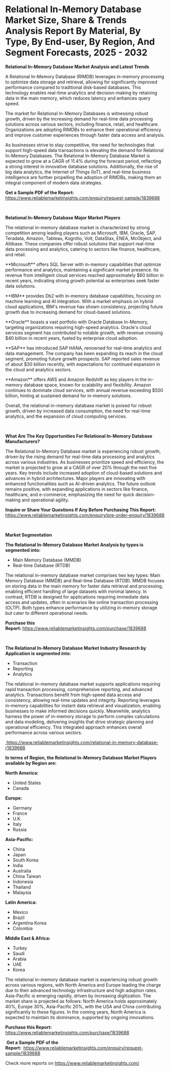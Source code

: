 <p><h1>Relational In-Memory Database Market Size, Share & Trends Analysis Report By Material, By Type, By End-user, By Region, And Segment Forecasts, 2025 - 2032</h1></p><p><strong>Relational In-Memory Database Market Analysis and Latest Trends</strong></p>
<p><p>A Relational In-Memory Database (RIMDB) leverages in-memory processing to optimize data storage and retrieval, allowing for significantly improved performance compared to traditional disk-based databases. This technology enables real-time analytics and decision-making by retaining data in the main memory, which reduces latency and enhances query speed. </p><p>The market for Relational In-Memory Databases is witnessing robust growth, driven by the increasing demand for real-time data processing solutions across various sectors, including finance, retail, and healthcare. Organizations are adopting RIMDBs to enhance their operational efficiency and improve customer experiences through faster data access and analysis. </p><p>As businesses strive to stay competitive, the need for technologies that support high-speed data transactions is elevating the demand for Relational In-Memory Databases. The Relational In-Memory Database Market is expected to grow at a CAGR of 11.4% during the forecast period, reflecting a strong interest in innovative database solutions. Additionally, the rise of big data analytics, the Internet of Things (IoT), and real-time business intelligence are further propelling the adoption of RIMDBs, making them an integral component of modern data strategies.</p></p>
<p><strong>Get a Sample PDF of the Report:&nbsp;</strong> <a href="https://www.reliablemarketinsights.com/enquiry/request-sample/1839688?utm_campaign=2951&utm_medium=2&utm_source=Github&utm_content=ia&utm_term=11032025&utm_id=relational-in-memory-database">https://www.reliablemarketinsights.com/enquiry/request-sample/1839688</a></p>
<p>&nbsp;</p>
<p><strong>Relational In-Memory Database Major Market Players</strong></p>
<p><p>The relational in-memory database market is characterized by strong competition among leading players such as Microsoft, IBM, Oracle, SAP, Teradata, Amazon, Tableau, Kognitio, Volt, DataStax, ENEA, McObject, and Altibase. These companies offer robust solutions that support real-time data processing and analytics, catering to sectors like finance, healthcare, and retail.</p><p>**Microsoft** offers SQL Server with in-memory capabilities that optimize performance and analytics, maintaining a significant market presence. Its revenue from intelligent cloud services reached approximately $60 billion in recent years, indicating strong growth potential as enterprises seek faster data solutions.</p><p>**IBM** provides Db2 with in-memory database capabilities, focusing on machine learning and AI integration. With a market emphasis on hybrid cloud applications, IBM's revenue has shown consistency, projecting future growth due to increasing demand for cloud-based solutions.</p><p>**Oracle** boasts a vast portfolio with Oracle Database In-Memory, targeting organizations requiring high-speed analytics. Oracle's cloud services segment has contributed to notable growth, with revenue crossing $40 billion in recent years, fueled by enterprise cloud adoption.</p><p>**SAP** has introduced SAP HANA, renowned for real-time analytics and data management. The company has been expanding its reach in the cloud segment, promoting future growth prospects. SAP reported sales revenue of about $30 billion recently, with expectations for continued expansion in the cloud and analytics sectors.</p><p>**Amazon** offers AWS and Amazon Redshift as key players in the in-memory database space, known for scalability and flexibility. Amazon continues to dominate cloud services, with annual revenue exceeding $500 billion, hinting at sustained demand for in-memory solutions.</p><p>Overall, the relational in-memory database market is poised for robust growth, driven by increased data consumption, the need for real-time analytics, and the expansion of cloud computing services.</p></p>
<p>&nbsp;</p>
<p><strong>What Are The Key Opportunities For Relational In-Memory Database Manufacturers?</strong></p>
<p><p>The Relational In-Memory Database market is experiencing robust growth, driven by the rising demand for real-time data processing and analytics across various industries. As businesses prioritize speed and efficiency, the market is projected to grow at a CAGR of over 20% through the next five years. Key trends include increased adoption of cloud-based solutions and advances in hybrid architectures. Major players are innovating with enhanced functionalities such as AI-driven analytics. The future outlook remains positive, with expanding applications in sectors like finance, healthcare, and e-commerce, emphasizing the need for quick decision-making and operational agility.</p></p>
<p><strong>Inquire or Share Your Questions If Any Before Purchasing This Report:</strong> <a href="https://www.reliablemarketinsights.com/enquiry/pre-order-enquiry/1839688?utm_campaign=2951&utm_medium=2&utm_source=Github&utm_content=ia&utm_term=11032025&utm_id=relational-in-memory-database">https://www.reliablemarketinsights.com/enquiry/pre-order-enquiry/1839688</a></p>
<p>&nbsp;</p>
<p><strong>Market Segmentation</strong></p>
<p><strong>The Relational In-Memory Database Market Analysis by types is segmented into:</strong></p>
<p><ul><li>Main Memory Database (MMDB)</li><li>Real-time Database (RTDB)</li></ul></p>
<p><p>The relational in-memory database market comprises two key types: Main Memory Database (MMDB) and Real-time Database (RTDB). MMDB focuses on storing data in the main memory for faster data retrieval and processing, enabling efficient handling of large datasets with minimal latency. In contrast, RTDB is designed for applications requiring immediate data access and updates, often in scenarios like online transaction processing (OLTP). Both types enhance performance by utilizing in-memory storage but cater to different operational needs.</p></p>
<p><strong>Purchase this Report:&nbsp;</strong><a href="https://www.reliablemarketinsights.com/purchase/1839688?utm_campaign=2951&utm_medium=2&utm_source=Github&utm_content=ia&utm_term=11032025&utm_id=relational-in-memory-database">https://www.reliablemarketinsights.com/purchase/1839688</a></p>
<p>&nbsp;</p>
<p><strong>The Relational In-Memory Database Market Industry Research by Application is segmented into:</strong></p>
<p><ul><li>Transaction</li><li>Reporting</li><li>Analytics</li></ul></p>
<p><p>The relational in-memory database market supports applications requiring rapid transaction processing, comprehensive reporting, and advanced analytics. Transactions benefit from high-speed data access and consistency, allowing real-time updates and integrity. Reporting leverages in-memory capabilities for instant data retrieval and visualization, enabling businesses to make informed decisions quickly. Meanwhile, analytics harness the power of in-memory storage to perform complex calculations and data modeling, delivering insights that drive strategic planning and operational efficiency. This integrated approach enhances overall performance across various sectors.</p></p>
<p><a href="https://www.reliablemarketinsights.com/relational-in-memory-database-r1839688?utm_campaign=2951&utm_medium=2&utm_source=Github&utm_content=ia&utm_term=11032025&utm_id=relational-in-memory-database">&nbsp;https://www.reliablemarketinsights.com/relational-in-memory-database-r1839688</a></p>
<p><strong>In terms of Region, the Relational In-Memory Database Market Players available by Region are:</strong></p>
<p>
    <p> <strong> North America: </strong>
        <ul>
            <li>United States</li>
            <li>Canada</li>
        </ul>
        </p> 
    <p> <strong> Europe: </strong>
        <ul>
            <li>Germany</li>
            <li>France</li>
            <li>U.K.</li>
            <li>Italy</li>
            <li>Russia</li>
        </ul>
        </p> 
    <p> <strong> Asia-Pacific: </strong>
        <ul>
            <li>China</li>
            <li>Japan</li>
            <li>South Korea</li>
            <li>India</li>
            <li>Australia</li>
            <li>China Taiwan</li>
            <li>Indonesia</li>
            <li>Thailand</li>
            <li>Malaysia</li>
        </ul>
        </p> 
    <p> <strong> Latin America: </strong>
        <ul>
            <li>Mexico</li>
            <li>Brazil</li>
            <li>Argentina Korea</li>
            <li>Colombia</li>
        </ul>
        </p> 
    <p> <strong> Middle East & Africa: </strong>
        <ul>
            <li>Turkey</li>
            <li>Saudi</li>
            <li>Arabia</li>
            <li>UAE</li>
            <li>Korea</li>
        </ul>
    </p>
    </p>
<p><p>The relational in-memory database market is experiencing robust growth across various regions, with North America and Europe leading the charge due to their advanced technology infrastructure and high adoption rates. Asia-Pacific is emerging rapidly, driven by increasing digitization. The market share is projected as follows: North America holds approximately 40%, Europe 30%, Asia-Pacific 20%, with the USA and China contributing significantly to these figures. In the coming years, North America is expected to maintain its dominance, supported by ongoing innovations.</p></p>
<p><strong>Purchase this Report: </strong><a href="https://www.reliablemarketinsights.com/purchase/1839688?utm_campaign=2951&utm_medium=2&utm_source=Github&utm_content=ia&utm_term=11032025&utm_id=relational-in-memory-database">https://www.reliablemarketinsights.com/purchase/1839688</a></p>
<p>&nbsp;<strong>Get a Sample PDF of the Report:&nbsp;&nbsp;</strong><a href="https://www.reliablemarketinsights.com/enquiry/request-sample/1839688?utm_campaign=2951&utm_medium=2&utm_source=Github&utm_content=ia&utm_term=11032025&utm_id=relational-in-memory-database">https://www.reliablemarketinsights.com/enquiry/request-sample/1839688</a></p>
<p><strong></strong></p>
<p>Check more reports on <a href="https://www.reliablemarketinsights.com/?utm_campaign=2951&utm_medium=2&utm_source=Github&utm_content=ia&utm_term=11032025&utm_id=relational-in-memory-database">https://www.reliablemarketinsights.com/</a></p>